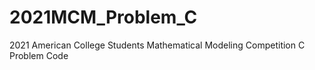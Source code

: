 # 2021MCM_Problem_C
2021 American College Students Mathematical Modeling Competition C Problem Code
